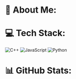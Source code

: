 
# 💫 About Me:


# 💻 Tech Stack:
![C++](https://img.shields.io/badge/C%2B%2B-blue?style=flat&logo=cplusplus&logoColor=blue&logoSize=auto&labelColor=white) ![JavaScript](https://img.shields.io/badge/JavaScript-F7DF1E?style=flat&logo=javascript&logoColor=black&labelColor=F7DF1E) ![Python](https://img.shields.io/badge/Python-3776AB?style=flat&logo=python&logoColor=white&labelColor=3776AB)







# 📊 GitHub Stats:

